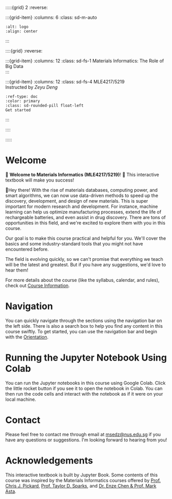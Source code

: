 :::::{grid} 2
:reverse:

:::{grid-item}
:columns: 6
:class: sd-m-auto

```{image} figures/materials_informatics_logo_notitle.png
:alt: logo
:align: center

```
:::

::::{grid}
:reverse:

:::{grid-item}
:columns: 12
:class: sd-fs-1
Materials Informatics: The Role of Big Data  
:::

:::{grid-item}
:columns: 12
:class: sd-fs-4
MLE4217/5219  
Instructed by *Zeyu Deng*

```{button-ref} orientation/intro
:ref-type: doc
:color: primary
:class: sd-rounded-pill float-left
Get started 
```

:::


::::

:::::

# Welcome
🙌 **Welcome to Materials Informatics (MLE4217/5219)**! 🎉 This interactive textbook will make you success!

👋Hey there! With the rise of materials databases, computing power, and smart algorithms, we can now use data-driven methods to speed up the discovery, development, and design of new materials. This is super important for modern research and development. For instance, machine learning can help us optimize manufacturing processes, extend the life of rechargeable batteries, and even assist in drug discovery. There are tons of opportunities in this field, and we're excited to explore them with you in this course.

Our goal is to make this course practical and helpful for you. We'll cover the basics and some industry-standard tools that you might not have encountered before. 

The field is evolving quickly, so we can't promise that everything we teach will be the latest and greatest. But if you have any suggestions, we'd love to hear them!

For more details about the course (like the syllabus, calendar, and rules), check out [Course Information](orientation/syllabus.md).

# Navigation
You can quickly navigate through the sections using the navigation bar on the left side. There is also a search box to help you find any content in this course swiftly. To get started, you can use the navigation bar and begin with the [Orientation](orientation/orientation.md).

# Running the Jupyter Notebook Using Colab
You can run the Jupyter notebooks in this course using Google Colab. Click the little rocket button if you see it to open the notebook in Colab. You can then run the code cells and interact with the notebook as if it were on your local machine.

# Contact
Please feel free to contact me through email at [msedz@nus.edu.sg](mailto:msedz@nus.edu.sg) if you have any questions or suggestions. I'm looking forward to hearing from you!

# Acknowledgements
This interactive textbook is built by Jupyter Book. Some contents of this course was inspired by the Materials Informatics courses offered by [Prof. Chris J. Pickard](https://www.msm.cam.ac.uk/people/pickard), [Prof. Taylor D. Sparks](https://faculty.utah.edu/u0203991-Taylor_D._Sparks/hm/index.hml), and [Dr. Enze Chen & Prof. Mark Asta](https://enze-chen.github.io/mi-book-2021/intro.html).